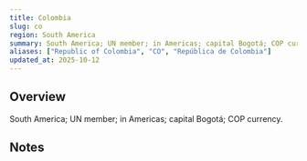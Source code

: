 ```yaml
---
title: Colombia
slug: co
region: South America
summary: South America; UN member; in Americas; capital Bogotá; COP currency.
aliases: ["Republic of Colombia", "CO", "República de Colombia"]
updated_at: 2025-10-12
---
```


## Overview

South America; UN member; in Americas; capital Bogotá; COP currency.

## Notes

<!-- Add your first note below -->
